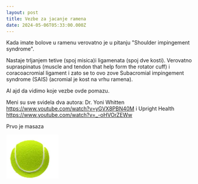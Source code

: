 ```yaml
---
layout: post
title: Vezbe za jacanje ramena
date: 2024-05-06T05:33:00.000Z
---
```

Kada imate bolove u ramenu verovatno je u pitanju "Shoulder impingement syndrome".

Nastaje trljanjem tetive (spoj misica)i ligamenata (spoj dve kosti). Verovatno supraspinatus  (muscle and tendon that help form the rotator cuff) i coracoacromial ligament i zato se to ovo zove Subacromial impingement syndrome (SAIS) (acromial je kost na vrhu ramena).

Al ajd da vidimo koje vezbe ovde pomazu.

Meni su sve svidela dva autora: Dr. Yoni Whitten https://www.youtube.com/watch?v=yGVX8PBN40M i Upright Health https://www.youtube.com/watch?v=_-oHVOrZEWw

Prvo je masaza

![](/assets/uploads/screenshot-2024-05-06-at-07.28.17.png "loptica")
